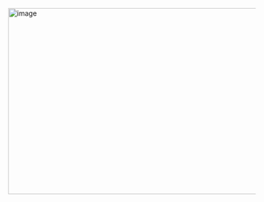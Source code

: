 <img width="977" height="379" alt="image" src="https://github.com/user-attachments/assets/03f96341-1deb-432c-bbbd-42803200f5af" />
